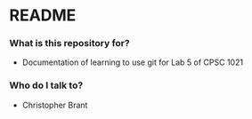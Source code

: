# README #

### What is this repository for? ###

* Documentation of learning to use git for Lab 5 of CPSC 1021

### Who do I talk to? ###

* Christopher Brant